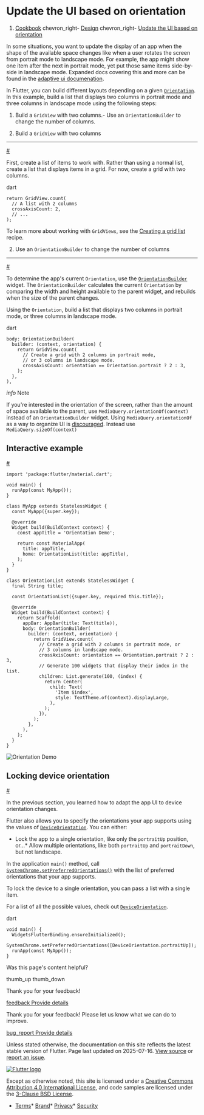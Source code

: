 Update the UI based on orientation
==================================

1. [Cookbook](/cookbook) chevron\_right- [Design](/cookbook/design) chevron\_right- [Update the UI based on orientation](/cookbook/design/orientation)

In some situations, you want to update the display of an app when the shape of the available space changes like when a user rotates the screen from portrait mode to landscape mode. For example, the app might show one item after the next in portrait mode, yet put those same items side-by-side in landscape mode. Expanded docs covering this and more can be found in the [adaptive ui documenation](https://api.flutter.dev/ui/adaptive-responsive).

In Flutter, you can build different layouts depending on a given [`Orientation`](https://api.flutter.dev/flutter/widgets/Orientation.html). In this example, build a list that displays two columns in portrait mode and three columns in landscape mode using the following steps:

1. Build a `GridView` with two columns.- Use an `OrientationBuilder` to change the number of columns.

1. Build a `GridView` with two columns
--------------------------------------

[#](#1-build-a-gridview-with-two-columns)

First, create a list of items to work with. Rather than using a normal list, create a list that displays items in a grid. For now, create a grid with two columns.

dart

```
return GridView.count(
  // A list with 2 columns
  crossAxisCount: 2,
  // ...
);
```

To learn more about working with `GridViews`, see the [Creating a grid list](/cookbook/lists/grid-lists) recipe.

2. Use an `OrientationBuilder` to change the number of columns
--------------------------------------------------------------

[#](#2-use-an-orientationbuilder-to-change-the-number-of-columns)

To determine the app's current `Orientation`, use the [`OrientationBuilder`](https://api.flutter.dev/flutter/widgets/OrientationBuilder-class.html) widget. The `OrientationBuilder` calculates the current `Orientation` by comparing the width and height available to the parent widget, and rebuilds when the size of the parent changes.

Using the `Orientation`, build a list that displays two columns in portrait mode, or three columns in landscape mode.

dart

```
body: OrientationBuilder(
  builder: (context, orientation) {
    return GridView.count(
      // Create a grid with 2 columns in portrait mode,
      // or 3 columns in landscape mode.
      crossAxisCount: orientation == Orientation.portrait ? 2 : 3,
    );
  },
),
```

*info* Note

If you're interested in the orientation of the screen, rather than the amount of space available to the parent, use `MediaQuery.orientationOf(context)` instead of an `OrientationBuilder` widget. Using `MediaQuery.orientationOf` as a way to organize UI is [discouraged](https://api.flutter.dev/ui/adaptive-responsive/best-practices). Instead use `MediaQuery.sizeOf(context)`

Interactive example
-------------------

[#](#interactive-example)

```
import 'package:flutter/material.dart';

void main() {
  runApp(const MyApp());
}

class MyApp extends StatelessWidget {
  const MyApp({super.key});

  @override
  Widget build(BuildContext context) {
    const appTitle = 'Orientation Demo';

    return const MaterialApp(
      title: appTitle,
      home: OrientationList(title: appTitle),
    );
  }
}

class OrientationList extends StatelessWidget {
  final String title;

  const OrientationList({super.key, required this.title});

  @override
  Widget build(BuildContext context) {
    return Scaffold(
      appBar: AppBar(title: Text(title)),
      body: OrientationBuilder(
        builder: (context, orientation) {
          return GridView.count(
            // Create a grid with 2 columns in portrait mode, or
            // 3 columns in landscape mode.
            crossAxisCount: orientation == Orientation.portrait ? 2 : 3,
            // Generate 100 widgets that display their index in the list.
            children: List.generate(100, (index) {
              return Center(
                child: Text(
                  'Item $index',
                  style: TextTheme.of(context).displayLarge,
                ),
              );
            }),
          );
        },
      ),
    );
  }
}
```

 ![Orientation Demo](/assets/images/docs/cookbook/orientation.webp)

Locking device orientation
--------------------------

[#](#locking-device-orientation)

In the previous section, you learned how to adapt the app UI to device orientation changes.

Flutter also allows you to specify the orientations your app supports using the values of [`DeviceOrientation`](https://api.flutter.dev/flutter/services/DeviceOrientation.html). You can either:

* Lock the app to a single orientation, like only the `portraitUp` position, or...* Allow multiple orientations, like both `portraitUp` and `portraitDown`, but not landscape.

In the application `main()` method, call [`SystemChrome.setPreferredOrientations()`](https://api.flutter.dev/flutter/services/SystemChrome/setPreferredOrientations.html) with the list of preferred orientations that your app supports.

To lock the device to a single orientation, you can pass a list with a single item.

For a list of all the possible values, check out [`DeviceOrientation`](https://api.flutter.dev/flutter/services/DeviceOrientation.html).

dart

```
void main() {
  WidgetsFlutterBinding.ensureInitialized();
  SystemChrome.setPreferredOrientations([DeviceOrientation.portraitUp]);
  runApp(const MyApp());
}
```

Was this page's content helpful?

thumb\_up thumb\_down

Thank you for your feedback!

 [feedback Provide details](https://github.com/flutter/website/issues/new?template=1_page_issue.yml&&page-url=https://docs.flutter.dev/cookbook/design/orientation/&page-source=https://github.com/flutter/website/tree/main/src/content/cookbook/design/orientation.md)

Thank you for your feedback! Please let us know what we can do to improve.

 [bug\_report Provide details](https://github.com/flutter/website/issues/new?template=1_page_issue.yml&&page-url=https://docs.flutter.dev/cookbook/design/orientation/&page-source=https://github.com/flutter/website/tree/main/src/content/cookbook/design/orientation.md)

Unless stated otherwise, the documentation on this site reflects the latest stable version of Flutter. Page last updated on 2025-07-16. [View source](https://github.com/flutter/website/tree/main/src/content/cookbook/design/orientation.md) or [report an issue](https://github.com/flutter/website/issues/new?template=1_page_issue.yml&&page-url=https://docs.flutter.dev/cookbook/design/orientation/&page-source=https://github.com/flutter/website/tree/main/src/content/cookbook/design/orientation.md "Report an issue with this page").

[![Flutter logo](/assets/images/branding/flutter/logo+text/horizontal/white.svg)](https://flutter.dev)

Except as otherwise noted, this site is licensed under a [Creative Commons Attribution 4.0 International License](https://creativecommons.org/licenses/by/4.0/), and code samples are licensed under the [3-Clause BSD License](https://opensource.org/licenses/BSD-3-Clause).

* [Terms](/tos "Terms of use")* [Brand](/brand "Brand usage guidelines")* [Privacy](https://policies.google.com/privacy "Privacy policy")* [Security](/security "Security philosophy and practices")

    